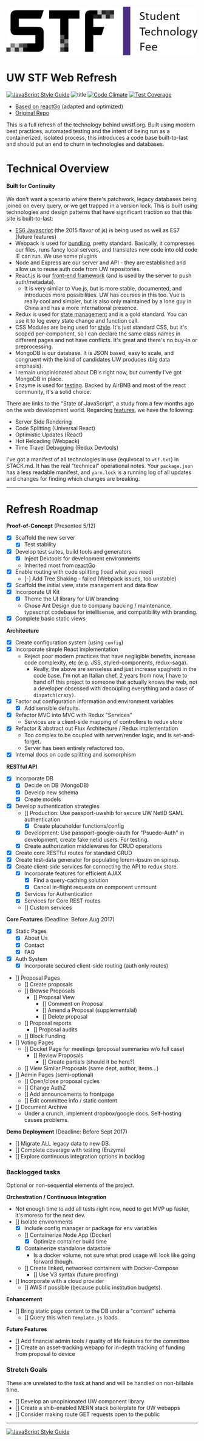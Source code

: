 ![Alt text](app/images/logo.png?raw=true "Title")

# UW STF Web Refresh

[![JavaScript Style Guide](https://img.shields.io/badge/code_style-standard-brightgreen.svg)](https://standardjs.com)
![title](https://travis-ci.org/rykeller/STF-Refresh.svg?branch=v1.0.0)
[![Code Climate](https://codeclimate.com/github/RcKeller/STF-Refresh/badges/gpa.svg)](https://codeclimate.com/github/RcKeller/STF-Refresh)
[![Test Coverage](https://codeclimate.com/github/RcKeller/STF-Refresh/badges/coverage.svg)](https://codeclimate.com/github/RcKeller/STF-Refresh/coverage)

- [Based on reactGo](https://github.com/reactGo/reactGo/) (adapted and optimized)
- [Original Repo](https://github.com/BBKolton/STF)

This is a full refresh of the technology behind uwstf.org. Built using modern best practices, automated testing and the intent of being run as a containerized, isolated process, this introduces a code base built-to-last and should put an end to churn in technologies and databases.

# Technical Overview

#### Built for Continuity
We don't want a scenario where there's patchwork, legacy databases being joined on every query, or we get trapped in a version lock. This is built using technologies and design patterns that have significant traction so that this site is built-to-last:
- [ES6 Javascript](http://stateofjs.com/2016/flavors/) (the 2015 flavor of js) is being used as well as ES7 (future features)
- Webpack is used for [bundling](http://stateofjs.com/2016/buildtools/), pretty standard. Basically, it compresses our files, runs fancy local servers, and translates new code into old code IE can run. We use some plugins
- Node and Express are our server and API - they are established and allow us to reuse auth code from UW repositories.
- React.js is our [front-end framework](http://stateofjs.com/2016/frontend/) (and is used by the server to push auth/metadata).
  - It is very similar to Vue.js, but is more stable, documented, and introduces more possibilities. UW has courses in this too. Vue is really cool and simpler, but is also only maintained by a lone guy in China and has a more international presence.
- Redux is used for [state management](http://stateofjs.com/2016/statemanagement/) and is a gold standard. You can use it to log every state change and function call.
- CSS Modules are being used for [style](http://stateofjs.com/2016/css/). It's just standard CSS, but it's scoped per-component, so I can declare the same class names in different pages and not have conflicts. It's great and there's no buy-in or preprocessing.
- MongoDB is our database. It is JSON based, easy to scale, and congruent with the kind of candidates UW produces (big data emphasis).
- I remain unopinionated about DB's right now, but currently I've got MongoDB in place.
- Enzyme is used for [testing](http://stateofjs.com/2016/testing/). Backed by AirBNB and most of the react community, it's a solid choice.

There are links to the "State of JavaScript", a study from a few months ago on the web development world. Regarding [features](http://stateofjs.com/2016/features/), we have the following:
- Server Side Rendering
- Code Splitting (Universal React)
- Optimistic Updates (React)
- Hot Reloading (Webpack)
- Time Travel Debugging (Redux Devtools)

I've got a manifest of all technologies in use (equivocal to `wtf.txt`) in STACK.md. It has the real "technical" operational notes. Your `package.json` has a less readable manifest, and `yarn.lock` is a running log of all updates and changes for finding which changes are breaking.

---

# Refresh Roadmap

**Proof-of-Concept** (Presented 5/12)
- [x] Scaffold the new server
  - [x] Test stability
- [x] Develop test suites, build tools and generators
  - [x] Inject Devtools for development environments
  - Inherited most from [reactGo](https://github.com/reactGo/reactGo/)
- [x] Enable routing with code splitting (load what you need)
  - [-] Add Tree Shaking - failed (Webpack issues, too unstable)
- [x] Scaffold the initial view, state management and data flow
- [x] Incorporate UI Kit
  - [x] Theme the UI library for UW branding
  - Chose Ant Design due to company backing / maintenance, typescript codebase for intellisense, and compatibility with branding.
- [x] Complete basic static views

**Architecture**
- [x] Create configuration system (using `config`)
- [x] Incorporate simple React implementation
  - Reject poor modern practices that have negligible benefits, increase code complexity, etc (e.g. JSS, styled-components, redux-saga).
    - Really, the above are senseless and just increase spaghetti in the code base. I'm not an Italian chef. 2 years from now, I have to hand off this project to someone that actually knows the web, not a developer obsessed with decoupling everything and a case of `dispatch(crazy)`.
- [x] Factor out configuration information and environment variables
  - [x] Add sensible defaults.
- [x] Refactor MVC into MVC with Redux "Services"
  - Services are a client-side mapping of controllers to redux store
- [x] Refactor & abstract out Flux Architecture / Redux implementation
  - Too complex to be coupled with server/render logic, and is set-and-forget.
  - Server has been entirely refactored too.
- [x] Internal docs on code splitting and isomorphism

**RESTful API**
- [x] Incorporate DB
  - [x] Decide on DB (MongoDB)
  - [x] Develop new schema
  - [x] Create models
- [x] Develop authentication strategies
  - [] Production: Use passport-uwshib for secure UW NetID SAML authentication
      - [x] Create placeholder functions/config
  - [x] Development: Use passport-google-oauth for "Psuedo-Auth" in development, create fake netid users. For testing.
  - [x] Create authorization middlewares for CRUD operations
- [x] Create core RESTful routes for standard CRUD
- [x] Create test-data generator for populating lorem-ipsum on spinup.
- [x] Create client-side services for connecting the API to redux store.
  - [x] Incorporate features for efficient AJAX
    - [x] Find a query-caching solution
    - [x] Cancel in-flight requests on component unmount
  - [x] Services for Authentication
  - [x] Services for Core REST routes
  - [] Custom services

**Core Features**
(Deadline: Before Aug 2017)
- [x] Static Pages
  - [x] About Us
  - [x] Contact
  - [x] FAQ
- [x] Auth System
  - [x] Incorporate secured client-side routing (auth only routes)
- [] Proposal Pages
  - [] Create proposals
  - [] Browse Proposals
    - [] Proposal View
      - [] Comment on Proposal
      - [] Amend a Proposal (supplementalal)
      - [] Delete proposal
  - [] Proposal reports
    - [] Proposal audits
  - [] Block Funding
- [] Voting Pages
  - [] Docket Page for meetings (proposal summaries w/o full case)
    - [] Review Proposals
      - [] Create partials (should it be here?)
  - [] View Similar Proposals (same dept, author, items...)
- [] Admin Pages (semi-optional)
  - [] Open/close proposal cycles
  - [] Change AuthZ
  - [] Add announcements to frontpage
  - [] Edit committee info / static content
- [] Document Archive
  - Under a crunch, implement dropbox/google docs. Self-hosting causes problems.

**Demo Deployment**
(Deadline: Before Sept 2017)
- [] Migrate ALL legacy data to new DB.
- [] Complete coverage with testing (Enzyme)
- [] Explore continuous integration options in backlog

### Backlogged tasks
Optional or non-sequential elements of the project.

**Orchestration / Continuous Integration**
- Not enough time to add all tests right now, need to get MVP up faster, it's moreso for the next dev.
- [] Isolate environments
  - [x] Include config manager or package for env variables
  - [] Containerize Node App (Docker)
    - [x] Optimize container build time
  - [x] Containerize standalone datastore
    - Is a docker volume, not sure what prod usage will look like going forward though.
  - [] Create linked, networked containers with Docker-Compose
    - [] Use V3 syntax (future proofing)
- [] Incorporate with a cloud provider
  - [] AWS if possible (because public institution budgets).

**Enhancement**
- [] Bring static page content to the DB under a "content" schema
  - [] Query this when `Template.js` loads.

**Future Features**
- [] Add financial admin tools / quality of life features for the committee
- [] Create an asset-tracking webapp for in-depth tracking of funding from proposal to device

### Stretch Goals
These are unrelated to the task at hand and will be handled on non-billable time.

- [] Develop an unopinionated UW component library
- [] Create a shib-enabled MERN stack boilerplate for UW webapps
- [] Consider making route GET requests open to the public

---

[![JavaScript Style Guide](https://cdn.rawgit.com/feross/standard/master/badge.svg)](https://github.com/feross/standard)
